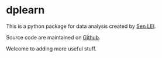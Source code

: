 # dplearn

This is a python package for data analysis created by [Sen LEI](https://listen180.github.io/LEI-Sen/). 

Source code are maintained on [Github](https://github.com/Dual-Points/dplearn/). 

Welcome to adding more useful stuff. 
